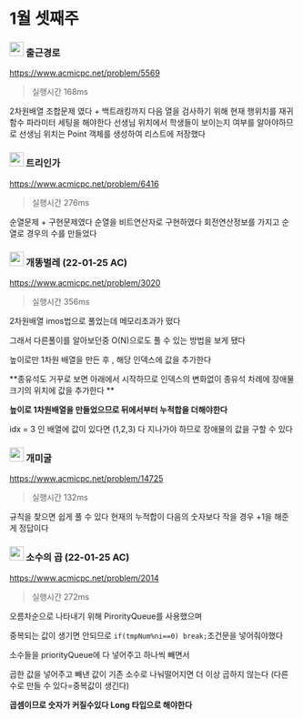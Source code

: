 # 1월 셋째주



###  <img src ="https://d2gd6pc034wcta.cloudfront.net/tier/11.svg" width="25"> 출근경로

https://www.acmicpc.net/problem/5569

> 실행시간 168ms

2차원배열 조합문제 였다 + 백트래킹까지
다음 열을 검사하기 위해 현재 행위치를 재귀함수 파라미터 세팅을 해야한다
선생님 위치에서 학생들이 보이는지 여부를 알아야하므로 선생님 위치는 Point 객체를 생성하여 리스트에 저장했다



### <img src ="https://d2gd6pc034wcta.cloudfront.net/tier/11.svg" width="25"> 트리인가

https://www.acmicpc.net/problem/6416

> 실행시간 276ms

순열문제 + 구현문제였다
순열을 비트연산자로 구현하였다
회전연산정보를 가지고 순열로 경우의 수를 만들었다



### <img src ="https://d2gd6pc034wcta.cloudfront.net/tier/11.svg" width="25"> 개똥벌레 (22-01-25 AC)

https://www.acmicpc.net/problem/3020

> 실행시간 356ms

2차원배열 imos법으로 풀었는데 메모리초과가 떴다 

그래서 다른풀이를 알아보던중 O(N)으로도 풀 수 있는 방법을 보게 됐다

높이로만 1차원 배열을 만든 후 , 해당 인덱스에 값을 추가한다 

**종유석도 거꾸로 보면 아래에서 시작하므로 인덱스의 변화없이 종유석 차례에 장애물크기의 위치에 값을 추가한다 **

**높이로 1차원배열을 만들었으므로 뒤에서부터 누적합을 더해야한다**

idx = 3 인 배열에 값이 있다면 (1,2,3) 다 지나가야 하므로 장애물의 값을 구할 수 있다



### <img src ="https://d2gd6pc034wcta.cloudfront.net/tier/14.svg" width="25"> 개미굴

https://www.acmicpc.net/problem/14725

> 실행시간 132ms

규칙을 찾으면 쉽게 풀 수 있다
현재의 누적합이 다음의 숫자보다 작을 경우 +1을 해준게 정답이다



### <img src ="https://d2gd6pc034wcta.cloudfront.net/tier/15.svg" width="25"> 소수의 곱 (22-01-25 AC)

https://www.acmicpc.net/problem/2014

> 실행시간 272ms

오름차순으로 나타내기 위해 PirorityQueue를 사용했으며 

중복되는 값이 생기면 안되므로 ` if(tmpNum%ni==0) break; `조건문을 넣어줘야했다

소수들을 priorityQueue에 다 넣어주고 하나씩 빼면서 

곱한 값을 넣어주고 빼낸 값이 기존 소수로 나눠떨어지면 더 이상 곱하지 않는다 (다른 수로 만들 수 있다=중복값이 생긴다)

**곱셈이므로 숫자가 커질수있다 Long 타입으로 해야한다**



